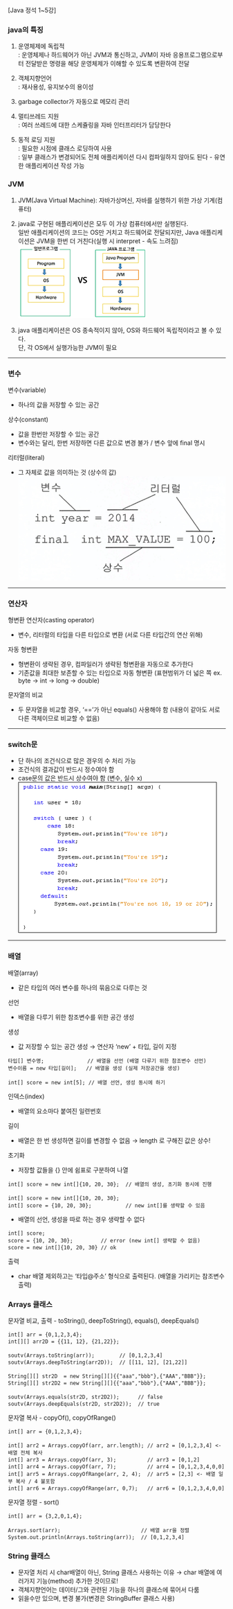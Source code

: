 [Java 정석 1~5강]

### java의 특징
1. 운영체제에 독립적  
: 운영체제나 하드웨어가 아닌 JVM과 통신하고, JVM이 자바 응용프로그램으로부터 전달받은 명령을 해당 운영체제가 이해할 수 있도록 변환하여 전달

2. 객체지향언어  
: 재사용성, 유지보수의 용이성

3. garbage collector가 자동으로 메모리 관리

4. 멀티쓰레드 지원  
: 여러 쓰레드에 대한 스케쥴링을 자바 인터프리터가 담당한다

5. 동적 로딩 지원  
: 필요한 시점에 클래스 로딩하여 사용  
: 일부 클래스가 변경되어도 전체 애플리케이션 다시 컴파일하지 않아도 된다 - 유연한 애플리케이션 작성 가능

 
### JVM
1. JVM(Java Virtual Machine): 자바가상머신, 자바를 실행하기 위한 가상 기계(컴퓨터)

2. java로 구현된 애플리케이션은 모두 이 가상 컴퓨터에서만 실행된다.  
일반 애플리케이션의 코드는 OS만 거치고 하드웨어로 전달되지만, Java 애플리케이션은 JVM을 한번 더 거친다(실행 시 interpret - 속도 느려짐)
![jvm](./img/1.png)
3. java 애플리케이션은 OS 종속적이지 않아, OS와 하드웨어 독립적이라고 볼 수 있다.  
단, 각 OS에서 실행가능한 JVM이 필요

* * *

### 변수
변수(variable)
- 하나의 값을 저장할 수 있는 공간

상수(constant)
- 값을 한번만 저장할 수 있는 공간
- 변수와는 달리, 한번 저장하면 다른 값으로 변경 불가 / 변수 앞에 final 명시

리터럴(literal)
- 그 자체로 값을 의미하는 것 (상수의 값)
![literal](./img/2.png)

* * *

### 연산자
형변환 연산자(casting operator)
- 변수, 리터럴의 타입을 다른 타입으로 변환 (서로 다른 타입간의 연산 위해)

자동 형변환
- 형변환이 생략된 경우, 컴파일러가 생략된 형변환을 자동으로 추가한다
- 기존값을 최대한 보존할 수 있는 타입으로 자동 형변환 (표현범위가 더 넓은 쪽 ex. byte → int → long → double)

문자열의 비교
- 두 문자열을 비교할 경우, ‘==’가 아닌 equals() 사용해야 함
(내용이 같아도 서로 다른 객체이므로 비교할 수 없음)

* * *

### switch문
- 단 하나의 조건식으로 많은 경우의 수 처리 가능
- 조건식의 결과값이 반드시 정수여야 함
- case문의 값은 반드시 상수여야 함 (변수, 실수 x)
![switch](./img/3.png)

* * *

### 배열
배열(array)
- 같은 타입의 여러 변수를 하나의 묶음으로 다루는 것

선언
- 배열을 다루기 위한 참조변수를 위한 공간 생성

생성
- 값 저장할 수 있는 공간 생성 → 연산자 ‘new’ + 타입, 길이 지정
```
타입[] 변수명;              // 배열을 선언 (배열 다루기 위한 참조변수 선언)
변수이름 = new 타입[길이];   // 배열을 생성 (실제 저장공간을 생성)

int[] score = new int[5]; // 배열 선언, 생성 동시에 하기
```

인덱스(index)
- 배열의 요소마다 붙여진 일련번호

길이
- 배열은 한 번 생성하면 길이를 변경할 수 없음 → length 로 구해진 값은 상수!

초기화
- 저장할 값들을 {} 안에 쉼표로 구분하여 나열 

```
int[] score = new int[]{10, 20, 30};  // 배열의 생성, 초기화 동시에 진행

int[] score = new int[]{10, 20, 30};
int[] score = {10, 20, 30};           // new int[]를 생략할 수 있음
```

- 배열의 선언, 생성을 따로 하는 경우 생략할 수 없다

```
int[] score;          
score = {10, 20, 30};         // error (new int[] 생략할 수 없음)
score = new int[]{10, 20, 30} // ok
```

출력
- char 배열 제외하고는 ‘타입@주소’ 형식으로 출력된다. (배열을 가리키는 참조변수 출력)

 

### Arrays 클래스

문자열 비교, 출력 - toString(), deepToString(), equals(), deepEquals()

```
int[] arr = {0,1,2,3,4};
int[][] arr2D = {{11, 12}, {21,22}};

soutv(Arrays.toString(arr));        // [0,1,2,3,4]
soutv(Arrays.deepToString(arr2D));  // [[11, 12], [21,22]]

String[][] str2D  = new String[][]{{"aaa","bbb"},{"AAA","BBB"}};
String[][] str2D2 = new String[][]{{"aaa","bbb"},{"AAA","BBB"}};

soutv(Arrays.equals(str2D, str2D2));      // false
soutv(Arrays.deepEquals(str2D, str2D2));  // true
```

문자열 복사 - copyOf(), copyOfRange()

```
int[] arr = {0,1,2,3,4};

int[] arr2 = Arrays.copyOf(arr, arr.length); // arr2 = [0,1,2,3,4] <- 배열 전체 복사 
int[] arr3 = Arrays.copyOf(arr, 3);          // arr3 = [0,1,2]
int[] arr4 = Arrays.copyOf(arr, 7);          // arr4 = [0,1,2,3,4,0,0]
int[] arr5 = Arrays.copyOfRange(arr, 2, 4);  // arr5 = [2,3] <- 배열 일부 복사 / 4 불포함
int[] arr6 = Arrays.copyOfRange(arr, 0,7);   // arr6 = [0,1,2,3,4,0,0]
```

문자열 정렬 - sort()

```
int[] arr = {3,2,0,1,4};

Arrays.sort(arr);                          // 배열 arr을 정렬
System.out.println(Arrays.toString(arr));  // [0,1,2,3,4]
```

### String 클래스
- 문자열 처리 시 char배열이 아닌, String 클래스 사용하는 이유 → char 배열에 여러가지 기능(method) 추가한 것이므로!
- 객체지향언어는 데이터/그와 관련된 기능을 하나의 클래스에 묶어서 다룸
- 읽을수만 있으며, 변경 불가(변경은 StringBuffer 클래스 사용)
